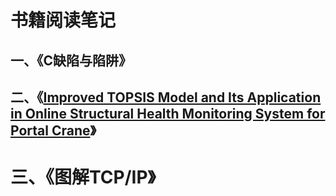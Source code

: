 # 书籍阅读笔记



## 一、《C缺陷与陷阱》

## 二、《[Improved TOPSIS Model and Its Application in Online Structural Health Monitoring System for Portal Crane](https://doi.org/10.1115/1.4045577)》

# 三、《图解TCP/IP》

